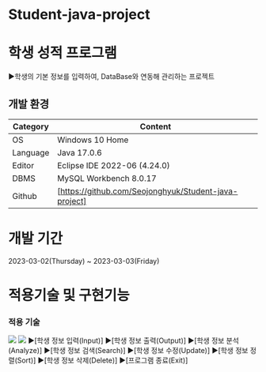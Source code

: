 # Student-java-project
# 학생 성적 프로그램
▶학생의 기본 정보를 입력하여, DataBase와 연동해 관리하는 프로젝트
## 개발 환경
| Category | Content |
| --- | --- |
| OS | Windows 10 Home |
| Language | Java 17.0.6 |
| Editor | Eclipse IDE 2022-06 (4.24.0) |
| DBMS | MySQL Workbench 8.0.17 |
| Github | [https://github.com/Seojonghyuk/Student-java-project] |
# 개발 기간
2023-03-02(Thursday) ~ 2023-03-03(Friday)
# 적용기술 및 구현기능
### 적용 기술
<img src="https://img.shields.io/badge/-Java-orange">
<img src="https://img.shields.io/badge/-MySql-blue">
▶[학생 정보 입력(Input)]
▶[학생 정보 출력(Output)]
▶[학생 정보 분석(Analyze)]
▶[학생 정보 검색(Search)]
▶[학생 정보 수정(Update)]
▶[학생 정보 정렬(Sort)]
▶[학생 정보 삭제(Delete)]
▶[프로그램 종료(Exit)]

